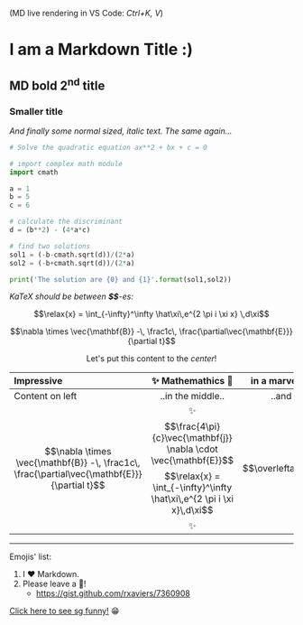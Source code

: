 (MD live rendering in VS Code: _Ctrl+K, V_)

# I am a Markdown Title :) 

## __MD bold 2<sup>nd</sup> title__

### Smaller title 

_And finally some normal sized, italic text._
*The same again...*


                        
```python
# Solve the quadratic equation ax**2 + bx + c = 0

# import complex math module
import cmath

a = 1
b = 5
c = 6

# calculate the discriminant
d = (b**2) - (4*a*c)

# find two solutions
sol1 = (-b-cmath.sqrt(d))/(2*a)
sol2 = (-b+cmath.sqrt(d))/(2*a)

print('The solution are {0} and {1}'.format(sol1,sol2))
```

_KaTeX should be between **$$**-es:_

$$\relax{x} = \int_{-\infty}^\infty
\hat\xi\,e^{2 \pi i \xi x}
\,d\xi$$

$$\nabla \times \vec{\mathbf{B}} -\, \frac1c\, \frac{\partial\vec{\mathbf{E}}}{\partial t}$$



<center>

Let's put this content to the *center*!

|Impressive|:sparkles: Mathemathics :dizzy: |in a marvelous Table!|
|:----------|:------------------------------------------------:|---------:|
|Content on left|..in the middle..|..and on the right.|
| $$\nabla \times \vec{\mathbf{B}} -\, \frac1c\, \frac{\partial\vec{\mathbf{E}}}{\partial t}$$ | :sparkles: $$\frac{4\pi}{c}\vec{\mathbf{j}}    \nabla \cdot \vec{\mathbf{E}}$$ $$\relax{x} = \int_{-\infty}^\infty \hat\xi\,e^{2 \pi i \xi x}\,d\xi$$ :sparkles:| $$\overleftarrow{AB}$$ |

</center>

-------

Emojis' list:
1. I :heart: Markdown.
2. Please leave a :speech_balloon:!
   - https://gist.github.com/rxaviers/7360908

[Click here to see sg funny!](https://preview.redd.it/pq4h8ffhymo51.jpg?auto=webp&s=49317db46cea8cde2b3baacd952c333ffebc1f23) :grin: